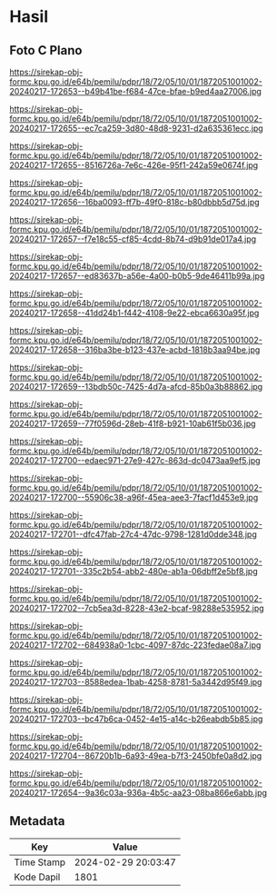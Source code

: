 # Hasil

## Foto C Plano

https://sirekap-obj-formc.kpu.go.id/e64b/pemilu/pdpr/18/72/05/10/01/1872051001002-20240217-172653--b49b41be-f684-47ce-bfae-b9ed4aa27006.jpg

https://sirekap-obj-formc.kpu.go.id/e64b/pemilu/pdpr/18/72/05/10/01/1872051001002-20240217-172655--ec7ca259-3d80-48d8-9231-d2a635361ecc.jpg

https://sirekap-obj-formc.kpu.go.id/e64b/pemilu/pdpr/18/72/05/10/01/1872051001002-20240217-172655--8516726a-7e6c-426e-95f1-242a59e0674f.jpg

https://sirekap-obj-formc.kpu.go.id/e64b/pemilu/pdpr/18/72/05/10/01/1872051001002-20240217-172656--16ba0093-ff7b-49f0-818c-b80dbbb5d75d.jpg

https://sirekap-obj-formc.kpu.go.id/e64b/pemilu/pdpr/18/72/05/10/01/1872051001002-20240217-172657--f7e18c55-cf85-4cdd-8b74-d9b91de017a4.jpg

https://sirekap-obj-formc.kpu.go.id/e64b/pemilu/pdpr/18/72/05/10/01/1872051001002-20240217-172657--ed83637b-a56e-4a00-b0b5-9de46411b99a.jpg

https://sirekap-obj-formc.kpu.go.id/e64b/pemilu/pdpr/18/72/05/10/01/1872051001002-20240217-172658--41dd24b1-f442-4108-9e22-ebca6630a95f.jpg

https://sirekap-obj-formc.kpu.go.id/e64b/pemilu/pdpr/18/72/05/10/01/1872051001002-20240217-172658--316ba3be-b123-437e-acbd-1818b3aa94be.jpg

https://sirekap-obj-formc.kpu.go.id/e64b/pemilu/pdpr/18/72/05/10/01/1872051001002-20240217-172659--13bdb50c-7425-4d7a-afcd-85b0a3b88862.jpg

https://sirekap-obj-formc.kpu.go.id/e64b/pemilu/pdpr/18/72/05/10/01/1872051001002-20240217-172659--77f0596d-28eb-41f8-b921-10ab61f5b036.jpg

https://sirekap-obj-formc.kpu.go.id/e64b/pemilu/pdpr/18/72/05/10/01/1872051001002-20240217-172700--edaec971-27e9-427c-863d-dc0473aa9ef5.jpg

https://sirekap-obj-formc.kpu.go.id/e64b/pemilu/pdpr/18/72/05/10/01/1872051001002-20240217-172700--55906c38-a96f-45ea-aee3-7facf1d453e9.jpg

https://sirekap-obj-formc.kpu.go.id/e64b/pemilu/pdpr/18/72/05/10/01/1872051001002-20240217-172701--dfc47fab-27c4-47dc-9798-1281d0dde348.jpg

https://sirekap-obj-formc.kpu.go.id/e64b/pemilu/pdpr/18/72/05/10/01/1872051001002-20240217-172701--335c2b54-abb2-480e-ab1a-06dbff2e5bf8.jpg

https://sirekap-obj-formc.kpu.go.id/e64b/pemilu/pdpr/18/72/05/10/01/1872051001002-20240217-172702--7cb5ea3d-8228-43e2-bcaf-98288e535952.jpg

https://sirekap-obj-formc.kpu.go.id/e64b/pemilu/pdpr/18/72/05/10/01/1872051001002-20240217-172702--684938a0-1cbc-4097-87dc-223fedae08a7.jpg

https://sirekap-obj-formc.kpu.go.id/e64b/pemilu/pdpr/18/72/05/10/01/1872051001002-20240217-172703--8588edea-1bab-4258-8781-5a3442d95f49.jpg

https://sirekap-obj-formc.kpu.go.id/e64b/pemilu/pdpr/18/72/05/10/01/1872051001002-20240217-172703--bc47b6ca-0452-4e15-a14c-b26eabdb5b85.jpg

https://sirekap-obj-formc.kpu.go.id/e64b/pemilu/pdpr/18/72/05/10/01/1872051001002-20240217-172704--86720b1b-6a93-49ea-b7f3-2450bfe0a8d2.jpg

https://sirekap-obj-formc.kpu.go.id/e64b/pemilu/pdpr/18/72/05/10/01/1872051001002-20240217-172654--9a36c03a-936a-4b5c-aa23-08ba866e6abb.jpg


## Metadata

| Key        | Value               |
| ---------- | ------------------- |
| Time Stamp | 2024-02-29 20:03:47 |
| Kode Dapil | 1801                |



